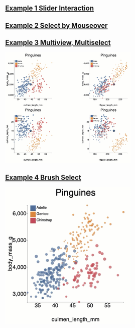 
## <a href="Example 01 (Slider interaction)/Readme.md">Example 1 Slider Interaction</a>

## <a href="Example 02 (Select by Mouse Hover)/Readme.md">Example 2 Select by Mouseover</a>
<h2><a href="Example 03 MultiView/README.md">Example 3 Multiview, Multiselect</a></h2>
<img src="./Example%2003%20MultiView/04_ScatterPlot_Select/preview.gif" width="400">
<h2><a href="Example 04 Brush/readme.md">Example 4 Brush Select</a> </h2>
<img src="./Example%2004%20Brush/brush.gif" width="400">